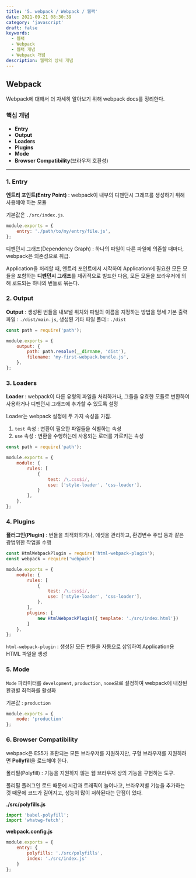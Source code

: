 ```yaml
---
title: '5. webpack / Webpack / 웹팩'
date: 2021-09-21 08:30:39
category: 'javascript'
draft: false
keywords:
  - 웹팩
  - Webpack
  - 웹팩 개념
  - Webpack 개념
description: 웹팩의 상세 개념
---
```


## Webpack

Webpack에 대해서 더 자세히 알아보기 위해 webpack docs를 정리한다.

### 핵심 개념
- **Entry** 
- **Output** 
- **Loaders** 
- **Plugins**
- **Mode**
- **Browser Compatibility**(브라우저 호환성)

---

### 1. Entry

**엔트리 포인트(Entry Point)** : webpack이 내부의 디펜던시 그래프를 생성하기 위해 사용해야 하는 모듈

기본값은 `./src/index.js`.

```js
module.exports = {
    entry: './path/to/my/entry/file.js',
};
```


디펜던시 그래프(Dependency Graph) : 하나의 파일이 다른 파일에 의존할 때마다, webpack은 의존성으로 취급.


Application을 처리할 때, 엔트리 포인트에서 시작하여 Application에 필요한 모든 모듈을 포함하는 **디펜던시 그래프**를 
재귀적으로 빌드한 다음, 모든 모듈을 브라우저에 의해 로드되는 하나의 번들로 묶는다.

### 2. Output

**Output** : 생성된 번들을 내보낼 위치와 파일의 이름을 지정하는 방법을 명세
기본 출력파일 : `./dist/main.js`, 생성된 기타 파일 폴더 : `./dist`

```js
const path = require('path');

module.exports = {
    output: {
        path: path.resolve(__dirname, 'dist'),
        filename: 'my-first-webpack.bundle.js',
    },
};
```

### 3. Loaders

**Loader** : webpack이 다른 유형의 파일을 처리하거나, 그들을 유효한 모듈로 변환하여 사용하거나 디펜던시 그래프에 추가할 수 있도록 설정

Loader는 webpack 설정에 두 가지 속성을 가짐.
1. `test` 속성 : 변환이 필요한 파일들을 식별하는 속성
2. `use` 속성 : 변환을 수행하는데 사용되는 로더를 가르키는 속성

```js
const path = require('path');

module.exports = {
    module: {
        rules: [
            { 
                test: /\.css$i/, 
                use: ['style-loader', 'css-loader'],
            }
        ],
    },
};
```

### 4. Plugins

**플러그인(Plugin)** : 번들을 최적화하거나, 에셋을 관리하고, 환경변수 주입 등과 같은 광범위한 작업을 수행

```js
const HtmlWebpackPlugin = require('html-webpack-plugin');
const webpack = require('webpack')

module.exports = {
    module: {
        rules: [
            {
                test: /\.css$i/,
                use: ['style-loader', 'css-loader'],
            },
        ],
        plugins: [
            new HtmlWebpackPlugin({ template: './src/index.html'})
        ]
    },
};
```



`html-webpack-plugin` : 생성된 모든 번들을 자동으로 삽입하여 Application용 HTML 파일을 생성

### 5. Mode
`Mode` 파라미터를 `development`, `production`, `none`으로 설정하여 webpack에 내장된 환경별 최적화를 활성화

기본값 : `production`

```js
module.exports = {
    mode: 'production'
};
```

### 6. Browser Compatibility
webpack은 ES5가 호환되는 모든 브라우저를 지원하지만, 구형 브라우저를 지원하려면 **Pollyfill**을 로드해야 한다.


폴리필(Polyfill) : 기능을 지원하지 않는 웹 브라우저 상의 기능을 구현하는 도구.


폴리필 플러그인 로드 때문에 시간과 트래픽이 늘어나고, 브라우저별 기능을 추가하는 것 때문에 코드가 길어지고, 성능이 많이 저하된다는
단점이 있다.


**./src/polyfills.js**

```js
import 'babel-polyfill';
import 'whatwg-fetch';
```

**webpack.config.js**

```js
module.exports = {
    entry: {
        polyfills: './src/polyfills',
        index: './src/index.js'
    }
};
```